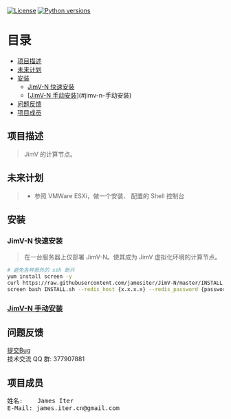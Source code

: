 [![License](https://img.shields.io/badge/License-GPL3-blue.svg)](http://www.gnu.org/licenses/gpl-3.0.html)
[![Python versions](https://img.shields.io/badge/Python-2.7.10-blue.svg)](https://www.python.org)

[TOC]: # "目录"

# 目录
- [项目描述](#项目描述)
- [未来计划](#未来计划)
- [安装](#安装)
    - [JimV-N 快速安装](#jimv-n-快速安装)
    - [[JimV-N 手动安装](docs/install.md)](#jimv-n-手动安装)
- [问题反馈](#问题反馈)
- [项目成员](#项目成员)


## 项目描述

> JimV 的计算节点。


## 未来计划

>* 参照 VMWare ESXi，做一个安装、 配置的 Shell 控制台


## 安装

### JimV-N 快速安装
> 在一台服务器上仅部署 JimV-N。使其成为 JimV 虚拟化环境的计算节点。

``` bash
# 避免各种意外的 ssh 断开
yum install screen -y
curl https://raw.githubusercontent.com/jamesiter/JimV-N/master/INSTALL.sh -o INSTALL.sh
screen bash INSTALL.sh --redis_host {x.x.x.x} --redis_password {password} --redis_port {port}
```

### [JimV-N 手动安装](docs/install.md)


## 问题反馈

[提交Bug](https://github.com/jamesiter/JimV-N/issues) <br> 技术交流 QQ 群:
377907881


## 项目成员

<pre>
姓名:    James Iter
E-Mail: james.iter.cn@gmail.com
</pre>

